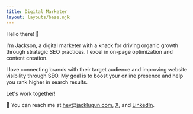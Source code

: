 ```yaml
---
title: Digital Marketer
layout: layouts/base.njk
---
```


Hello there! 👋

I'm Jackson, a digital marketer with a knack for driving organic growth through strategic SEO practices. I excel in on-page optimization and content creation.

I love connecting brands with their target audience and improving website visibility through SEO. My goal is to boost your online presence and help you rank higher in search results.

Let's work together!

🎉 You can reach me at hey@jacklugun.com, [X](https://x.com/jacksonlugun), and [LinkedIn](https://www.linkedin.com/in/jackson-lugun/).
